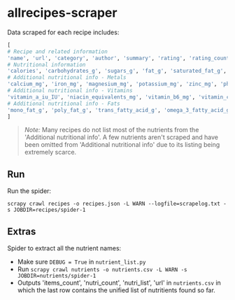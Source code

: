 # allrecipes-scraper

Data scraped for each recipe includes:

```python
[
# Recipe and related information 
'name', 'url', 'category', 'author', 'summary', 'rating', 'rating_count', 'review_count', 'ingredients', 'directions', 'prep', 'cook', 'total', 'Servings', 'Yield', 
# Nutritional information
'calories', 'carbohydrates_g', 'sugars_g', 'fat_g', 'saturated_fat_g', 'cholesterol_mg', 'protein_g', 'dietary_fiber_g', 'sodium_mg', 'calories_from_fat',
# Additional nutritional info - Metals
'calcium_mg', 'iron_mg', 'magnesium_mg', 'potassium_mg', 'zinc_mg', 'phosphorus_mg',
# Additional nutritional info - Vitamins
'vitamin_a_iu_IU', 'niacin_equivalents_mg', 'vitamin_b6_mg', 'vitamin_c_mg', 'folate_mcg', 'thiamin_mg', 'riboflavin_mg', 'vitamin_e_iu_IU', 'vitamin_k_mcg', 'biotin_mcg', 'vitamin_b12_mcg',
# Additional nutritional info - Fats
'mono_fat_g', 'poly_fat_g', 'trans_fatty_acid_g', 'omega_3_fatty_acid_g', 'omega_6_fatty_acid_g'
]
```

> *Note:* Many recipes do not list most of the nutrients from the 'Additional nutritional info'. A few nutrients aren't scraped and have been omitted from 'Additional nutritional info' due to its listing being extremely scarce.

## Run

Run the spider:

`scrapy crawl recipes -o recipes.json -L WARN --logfile=scrapelog.txt -s JOBDIR=recipes/spider-1`

## Extras
Spider to extract all the nutrient names:
- Make sure `DEBUG = True` in `nutrient_list.py`
- Run `scrapy crawl nutrients -o nutrients.csv -L WARN -s JOBDIR=nutrients/spider-1`
- Outputs 'items_count', 'nutri_count', 'nutri_list', 'url' in `nutrients.csv` in which the last row contains the unified list of nutritients found so far.


<!-- https://www.health.harvard.edu/staying-healthy/listing_of_vitamins -->